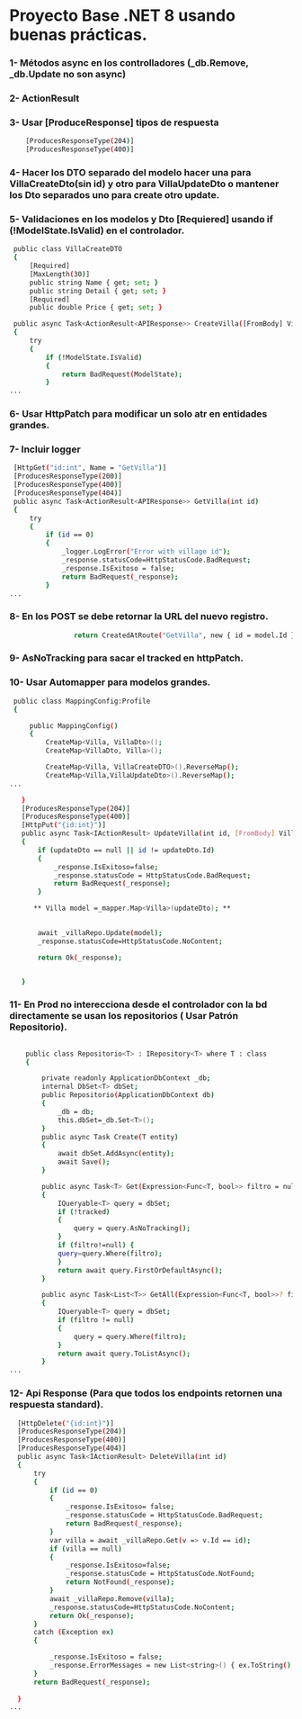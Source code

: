 # Proyecto Base .NET 8 usando buenas prácticas.
### 1- Métodos async en los controlladores (_db.Remove, _db.Update no son async)
### 2- ActionResult 
### 3- Usar [ProduceResponse] tipos de respuesta
```bash
    [ProducesResponseType(204)]
    [ProducesResponseType(400)]
```
### 4- Hacer los DTO separado del modelo hacer una para VillaCreateDto(sin id) y otro para VillaUpdateDto o mantener los Dto separados uno para create otro update.
### 5- Validaciones en los modelos y Dto [Requiered] usando if (!ModelState.IsValid) en el controlador.
```bash
 public class VillaCreateDTO
 {
     [Required]
     [MaxLength(30)]
     public string Name { get; set; }
     public string Detail { get; set; }
     [Required]
     public double Price { get; set; }
```

```bash
 public async Task<ActionResult<APIResponse>> CreateVilla([FromBody] VillaCreateDTO createDto)
 {
     try
     {
         if (!ModelState.IsValid)
         {
             return BadRequest(ModelState);
         }
...
```
### 6- Usar HttpPatch para modificar un solo atr en entidades grandes.
### 7- Incluir logger
```bash
 [HttpGet("id:int", Name = "GetVilla")]
 [ProducesResponseType(200)]
 [ProducesResponseType(400)]
 [ProducesResponseType(404)]
 public async Task<ActionResult<APIResponse>> GetVilla(int id)
 {
     try
     {
         if (id == 0)
         {
             _logger.LogError("Error with village id");
             _response.statusCode=HttpStatusCode.BadRequest;
             _response.IsExitoso = false;
             return BadRequest(_response);
         }
...
```
### 8- En los POST se debe retornar la URL del nuevo registro.
```bash
                return CreatedAtRoute("GetVilla", new { id = model.Id }, _response);
```
### 9- AsNoTracking para sacar el tracked en httpPatch.
### 10- Usar Automapper para modelos grandes.
```bash
 public class MappingConfig:Profile
 {

     public MappingConfig()
     {
         CreateMap<Villa, VillaDto>();
         CreateMap<VillaDto, Villa>();

         CreateMap<Villa, VillaCreateDTO>().ReverseMap();
         CreateMap<Villa,VillaUpdateDto>().ReverseMap();
...
```

```bash
   }
   [ProducesResponseType(204)]
   [ProducesResponseType(400)]
   [HttpPut("{id:int}")]
   public async Task<IActionResult> UpdateVilla(int id, [FromBody] VillaUpdateDto updateDto)
   {
       if (updateDto == null || id != updateDto.Id)
       {
           _response.IsExitoso=false;
           _response.statusCode = HttpStatusCode.BadRequest;
           return BadRequest(_response);
       }

      ** Villa model =_mapper.Map<Villa>(updateDto); **

   
       await _villaRepo.Update(model);
       _response.statusCode=HttpStatusCode.NoContent;

       return Ok(_response);


   }
```

### 11- En Prod no interecciona desde el controlador con la bd directamente se usan los repositorios ( Usar Patrón Repositorio).
```bash

    public class Repositorio<T> : IRepository<T> where T : class
    {

        private readonly ApplicationDbContext _db;
        internal DbSet<T> dbSet;
        public Repositorio(ApplicationDbContext db)
        {
            _db = db;  
            this.dbSet=_db.Set<T>();
        }
        public async Task Create(T entity)
        {
            await dbSet.AddAsync(entity);
            await Save();
        }

        public async Task<T> Get(Expression<Func<T, bool>> filtro = null, bool tracked = true)
        {
            IQueryable<T> query = dbSet;
            if (!tracked)
            {
                query = query.AsNoTracking();
            }
            if (filtro!=null) {
            query=query.Where(filtro);
            }
            return await query.FirstOrDefaultAsync();
        }

        public async Task<List<T>> GetAll(Expression<Func<T, bool>>? filtro = null)
        {
            IQueryable<T> query = dbSet;
            if (filtro != null)
            {
                query = query.Where(filtro);
            }
            return await query.ToListAsync();
        }
...
```
### 12- Api Response (Para que todos los endpoints retornen una respuesta standard).
```bash
  [HttpDelete("{id:int}")]
  [ProducesResponseType(204)]
  [ProducesResponseType(400)]
  [ProducesResponseType(404)]
  public async Task<IActionResult> DeleteVilla(int id)
  {
      try
      {
          if (id == 0)
          {
              _response.IsExitoso= false;
              _response.statusCode = HttpStatusCode.BadRequest;
              return BadRequest(_response);
          }
          var villa = await _villaRepo.Get(v => v.Id == id);
          if (villa == null)
          {
              _response.IsExitoso=false;
              _response.statusCode = HttpStatusCode.NotFound;
              return NotFound(_response);
          }
          await _villaRepo.Remove(villa);
          _response.statusCode=HttpStatusCode.NoContent;
          return Ok(_response);
      }
      catch (Exception ex)
      {

          _response.IsExitoso = false;
          _response.ErrorMessages = new List<string>() { ex.ToString() };
      }
      return BadRequest(_response);
     
  }
...
```
